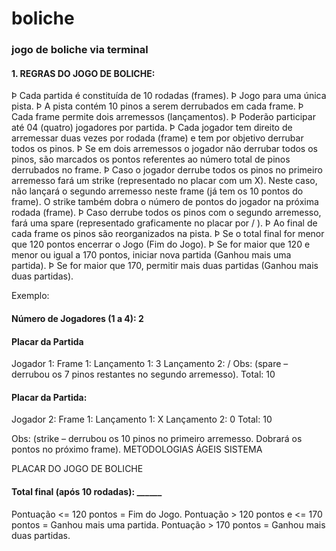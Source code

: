 # boliche
### jogo de boliche via terminal


#### 1. REGRAS DO JOGO DE BOLICHE:

Þ Cada partida é constituída de 10 rodadas (frames).
Þ Jogo para uma única pista.
Þ A pista contém 10 pinos a serem derrubados em cada frame.
Þ Cada frame permite dois arremessos (lançamentos).
Þ Poderão participar até 04 (quatro) jogadores por partida.
Þ Cada jogador tem direito de arremessar duas vezes por rodada (frame) e tem por
objetivo derrubar todos os pinos.
Þ Se em dois arremessos o jogador não derrubar todos os pinos, são marcados os pontos
referentes ao número total de pinos derrubados no frame.
Þ Caso o jogador derrube todos os pinos no primeiro arremesso fará um strike
(representado no placar com um X). Neste caso, não lançará o segundo arremesso
neste frame (já tem os 10 pontos do frame). O strike também dobra o número de
pontos do jogador na próxima rodada (frame).
Þ Caso derrube todos os pinos com o segundo arremesso, fará uma spare (representado
graficamente no placar por / ).
Þ Ao final de cada frame os pinos são reorganizados na pista.
Þ Se o total final for menor que 120 pontos encerrar o Jogo (Fim do Jogo).
Þ Se for maior que 120 e menor ou igual a 170 pontos, iniciar nova partida (Ganhou mais
uma partida).
Þ Se for maior que 170, permitir mais duas partidas (Ganhou mais duas partidas).

Exemplo:

#### Número de Jogadores (1 a 4): 2

#### Placar da Partida
Jogador 1:
Frame 1:
Lançamento 1: 3
Lançamento 2: / Obs: (spare – derrubou os 7 pinos restantes no segundo arremesso).
Total: 10

#### Placar da Partida:
Jogador 2:
Frame 1:
Lançamento 1: X
Lançamento 2: 0
Total: 10

Obs: (strike – derrubou os 10 pinos no primeiro arremesso. Dobrará os pontos no
próximo frame).
METODOLOGIAS ÁGEIS
SISTEMA

PLACAR DO JOGO DE BOLICHE

#### Total final (após 10 rodadas): ______

Pontuação <= 120 pontos = Fim do Jogo.
Pontuação > 120 pontos e <= 170 pontos = Ganhou mais uma partida.
Pontuação > 170 pontos = Ganhou mais duas partidas.
